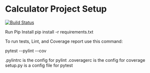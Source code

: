 # Calculator Project Setup
[![Build Status](https://app.travis-ci.com/sourcecode-vj/calc2.svg?branch=calc_updated)](https://app.travis-ci.com/sourcecode-vj/calc2)

Run Pip Install
pip install -r requirements.txt

To run tests, Lint, and Coverage report use this command:

pytest  --pylint --cov

.pylintrc is the config for pylint
.coveragerc is the config for coverage
setup.py is a config file for pytest

